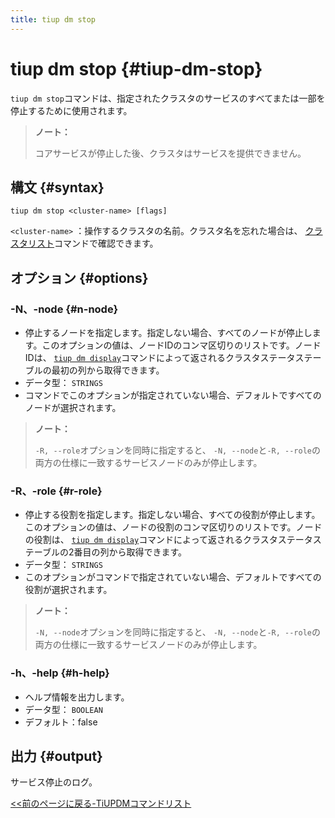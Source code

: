 ```yaml
---
title: tiup dm stop
---
```


# tiup dm stop {#tiup-dm-stop}

`tiup dm stop`コマンドは、指定されたクラスタのサービスのすべてまたは一部を停止するために使用されます。

> **ノート：**
>
> コアサービスが停止した後、クラスタはサービスを提供できません。

## 構文 {#syntax}

```shell
tiup dm stop <cluster-name> [flags]
```

`<cluster-name>` ：操作するクラスタの名前。クラスタ名を忘れた場合は、 [クラスタリスト](/tiup/tiup-component-dm-list.md)コマンドで確認できます。

## オプション {#options}

### -N、-node {#n-node}

-   停止するノードを指定します。指定しない場合、すべてのノードが停止します。このオプションの値は、ノードIDのコンマ区切りのリストです。ノードIDは、 [`tiup dm display`](/tiup/tiup-component-dm-display.md)コマンドによって返されるクラスタステータステーブルの最初の列から取得できます。
-   データ型： `STRINGS`
-   コマンドでこのオプションが指定されていない場合、デフォルトですべてのノードが選択されます。

> **ノート：**
>
> `-R, --role`オプションを同時に指定すると、 `-N, --node`と`-R, --role`の両方の仕様に一致するサービスノードのみが停止します。

### -R、-role {#r-role}

-   停止する役割を指定します。指定しない場合、すべての役割が停止します。このオプションの値は、ノードの役割のコンマ区切りのリストです。ノードの役割は、 [`tiup dm display`](/tiup/tiup-component-dm-display.md)コマンドによって返されるクラスタステータステーブルの2番目の列から取得できます。
-   データ型： `STRINGS`
-   このオプションがコマンドで指定されていない場合、デフォルトですべての役割が選択されます。

> **ノート：**
>
> `-N, --node`オプションを同時に指定すると、 `-N, --node`と`-R, --role`の両方の仕様に一致するサービスノードのみが停止します。

### -h、-help {#h-help}

-   ヘルプ情報を出力します。
-   データ型： `BOOLEAN`
-   デフォルト：false

## 出力 {#output}

サービス停止のログ。

[&lt;&lt;前のページに戻る-TiUPDMコマンドリスト](/tiup/tiup-component-dm.md#command-list)
